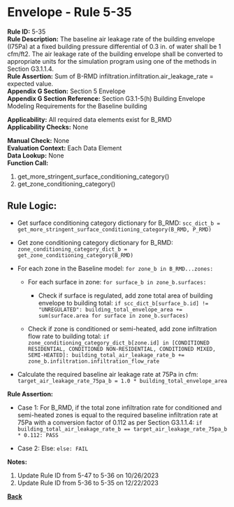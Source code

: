 
# Envelope - Rule 5-35  

**Rule ID:** 5-35  
**Rule Description:** The baseline air leakage rate of the building envelope (I75Pa) at a fixed building pressure differential of 0.3 in. of water shall be 1 cfm/ft2.  The air leakage rate of the building envelope shall be converted to appropriate units for the simulation program using one of the methods in Section G3.1.1.4.  
**Rule Assertion:** Sum of B-RMD infiltration.infiltration.air_leakage_rate = expected value.  
**Appendix G Section:** Section 5 Envelope  
**Appendix G Section Reference:** Section G3.1-5(h) Building Envelope Modeling Requirements for the Baseline building  

**Applicability:** All required data elements exist for B_RMD  
**Applicability Checks:**  None  

**Manual Check:** None  
**Evaluation Context:** Each Data Element  
**Data Lookup:** None  
**Function Call:** 

  1. get_more_stringent_surface_conditioning_category()
  2. get_zone_conditioning_category()

## Rule Logic:  

- Get surface conditioning category dictionary for B_RMD: `scc_dict_b = get_more_stringent_surface_conditioning_category(B_RMD, P_RMD)`

- Get zone conditioning category dictionary for B_RMD: `zone_conditioning_category_dict_b = get_zone_conditioning_category(B_RMD)`

- For each zone in the Baseline model: `for zone_b in B_RMD...zones:`

  - For each surface in zone: `for surface_b in zone_b.surfaces:`

    - Check if surface is regulated, add zone total area of building envelope to building total: `if scc_dict_b[surface_b.id] != "UNREGULATED": building_total_envelope_area += sum(surface.area for surface in zone_b.surfaces)`

  - Check if zone is conditioned or semi-heated, add zone infiltration flow rate to building total: `if zone_conditioning_category_dict_b[zone.id] in [CONDITIONED RESIDENTIAL, CONDITIONED NON-RESIDENTIAL, CONDITIONED MIXED, SEMI-HEATED]: building_total_air_leakage_rate_b += zone_b.infiltration.infiltration_flow_rate`

- Calculate the required baseline air leakage rate at 75Pa in cfm: `target_air_leakage_rate_75pa_b = 1.0 * building_total_envelope_area`

**Rule Assertion:**  

- Case 1: For B_RMD, if the total zone infiltration rate for conditioned and semi-heated zones is equal to the required baseline infiltration rate at 75Pa with a conversion factor of 0.112 as per Section G3.1.1.4: `if building_total_air_leakage_rate_b == target_air_leakage_rate_75pa_b * 0.112: PASS`

- Case 2: Else: `else: FAIL`

**Notes:**

1. Update Rule ID from 5-47 to 5-36 on 10/26/2023
2. Update Rule ID from 5-36 to 5-35 on 12/22/2023

**[Back](../_toc.md)**
